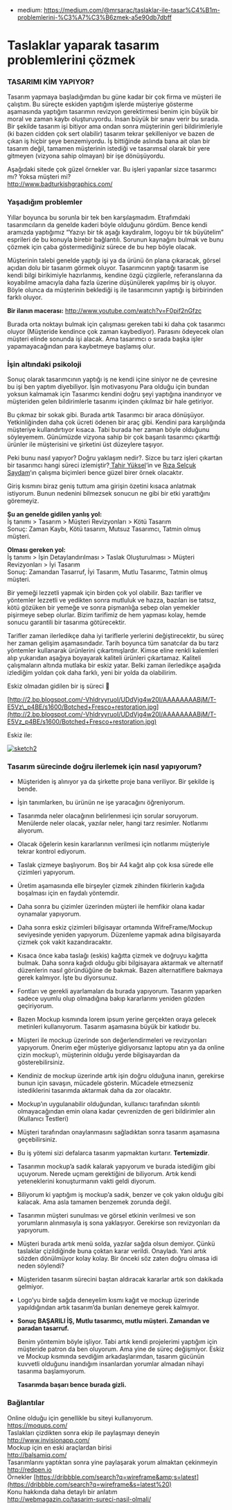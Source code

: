 - medium: https://medium.com/@mrsarac/taslaklar-ile-tasar%C4%B1m-problemlerini-%C3%A7%C3%B6zmek-a5e90db7dbff
# Taslaklar yaparak tasarım problemlerini çözmek
### **TASARIMI KİM YAPIYOR?**

Tasarım yapmaya başladığımdan bu güne kadar bir çok firma ve müşteri ile çalıştım. Bu süreçte eskiden yaptığım işlerde müşteriye gösterme aşamasında yaptığım tasarımın revizyon gerektirmesi benim için büyük bir moral ve zaman kaybı oluşturuyordu. İnsan büyük bir sınav verir bu sırada. Bir şekilde tasarım işi bitiyor ama ondan sonra müşterinin geri bildirimleriyle (ki bazen cidden çok sert olabilir) tasarım tekrar şekilleniyor ve bazen de çıkan iş hiçbir şeye benzemiyordu. İş bittiğinde aslında bana ait olan bir tasarım değil, tamamen müşterinin istediği ve tasarımsal olarak bir yere gitmeyen (vizyona sahip olmayan) bir işe dönüşüyordu.

Aşağıdaki sitede çok güzel örnekler var. Bu işleri yapanlar sizce tasarımcı mı? Yoksa müşteri mi?  
<http://www.badturkishgraphics.com/>
### **Yaşadığım problemler**

Yıllar boyunca bu sorunla bir tek ben karşılaşmadım. Etrafımdaki tasarımcıların da genelde kaderi böyle olduğunu gördüm. Bence kendi aramızda yaptığımız “Yazıyı bir tık aşağı kaydıralım, logoyu bir tık büyütelim” esprileri de bu konuyla birebir bağlantılı. Sorunun kaynağını bulmak ve bunu çözmek için çaba göstermediğiniz sürece de bu hep böyle olacak.

Müşterinin talebi genelde yaptığı işi ya da ürünü ön plana çıkaracak, görsel açıdan dolu bir tasarım görmek oluyor. Tasarımcının yaptığı tasarım ise kendi bilgi birikimiyle hazırlanmış, kendine özgü çizgilerle, referanslarına da koyabilme amacıyla daha fazla üzerine düşünülerek yapılmış bir iş oluyor. Böyle olunca da müşterinin beklediği iş ile tasarımcının yaptığı iş birbirinden farklı oluyor.

**Bir ilanın macerası:** <http://www.youtube.com/watch?v=F0pif2nGfzc>

Burada orta noktayı bulmak için çalışması gereken tabi ki daha çok tasarımcı oluyor (Müşteride kendince çok zaman kaybediyor). Parasını ödeyecek olan müşteri elinde sonunda işi alacak. Ama tasarımcı o sırada başka işler yapamayacağından para kaybetmeye başlamış olur.
### **İşin altındaki psikoloji**

Sonuç olarak tasarımcının yaptığı iş ne kendi içine siniyor ne de çevresine bu işi ben yaptım diyebiliyor. İşin motivasyonu Para olduğu için bundan yoksun kalmamak için Tasarımcı kendini doğru şeyi yaptığına inandırıyor ve müşteriden gelen bildirimlerle tasarımı içinden çıkılmaz bir hale getiriyor.

Bu çıkmaz bir sokak gibi. Burada artık Tasarımcı bir araca dönüşüyor. Yetkinliğinden daha çok ücreti ödenen bir araç gibi. Kendini para karşılığında müşteriye kullandırtıyor kısaca. Tabi burada her zaman böyle olduğunu söyleyemem. Günümüzde vizyona sahip bir çok başarılı tasarımcı çıkarttığı ürünler ile müşterisini ve şirketini üst düzeylere taşıyor.

Peki bunu nasıl yapıyor? Doğru yaklaşım nedir?. Sizce bu tarz işleri çıkartan bir tasarımcı hangi süreci izlemiştir?[ Tahir Yüksel](http://www.tahiryuksel.com)‘in ve [Rıza Selçuk Saydam](http://www.rss-ems.com/)‘ın çalışma biçimleri bence güzel birer örnek olacaktır.

Giriş kısmını biraz geniş tuttum ama girişin özetini kısaca anlatmak istiyorum. Bunun nedenini bilmezsek sonucun ne gibi bir etki yarattığını göremeyiz.

**Şu an genelde gidilen yanlış yol:**  
İş tanımı &gt; Tasarım &gt; Müşteri Revizyonları &gt; Kötü Tasarım  
Sonuç: Zaman Kaybı, Kötü tasarım, Mutsuz Tasarımcı, Tatmin olmuş müşteri.

**Olması gereken yol:**  
İş tanımı &gt; İşin Detaylandırılması &gt; Taslak Oluşturulması &gt; Müşteri Revizyonları &gt; İyi Tasarım  
Sonuç: Zamandan Tasarruf, İyi Tasarım, Mutlu Tasarımc, Tatmin olmuş müşteri.

Bir yemeği lezzetli yapmak için birden çok yol olabilir. Bazı tarifler ve yöntemler lezzetli ve yedikten sonra mutluluk ve hazza, bazıları ise tatsız, kötü gözüken bir yemeğe ve sonra pişmanlığa sebep olan yemekler pişirmeye sebep olurlar. Bizim tarifimiz de hem yapması kolay, hemde sonucu garantili bir tasarıma götürecektir.

Tarifler zaman ilerledikçe daha iyi tariflerle yerlerini değiştirecektir, bu süreç her zaman gelişim aşamasındadır. Tarih boyunca tüm sanatcılar da bu tarz yöntemler kullanarak ürünlerini çıkartmışlardır. Kimse eline renkli kalemleri alıp yukarıdan aşağıya boyayarak kaliteli ürünleri çıkartamaz. Kaliteli çalışmaların altında mutlaka bir eskiz yatar. Belki zaman ilerledikçe aşağıda izlediğim yoldan çok daha farklı, yeni bir yolda da olabilirim.

Eskiz olmadan gidilen bir iş süreci 🙂

[http://2.bp.blogspot.com/-VhldryyruoI/UDdVjg4w20I/AAAAAAAABjM/T-E5Vz\_p4BE/s1600/Botched+Fresco+restoration.jpg](http://2.bp.blogspot.com/-VhldryyruoI/UDdVjg4w20I/AAAAAAAABjM/T-E5Vz_p4BE/s1600/Botched+Fresco+restoration.jpg)

Eskiz ile:

[![sketch2](/sketch2-300x200.png)](/sketch2.png)
### **Tasarım sürecinde doğru ilerlemek için nasıl yapıyorum?**
- Müşteriden iş alınıyor ya da şirkette proje bana veriliyor. Bir şekilde iş bende.
- İşin tanımlarken, bu ürünün ne işe yaracağını öğreniyorum.
- Tasarımda neler olacağının belirlenmesi için sorular soruyorum. Menülerde neler olacak, yazılar neler, hangi tarz resimler. Notlarımı alıyorum.
- Olacak öğelerin kesin kararlarının verilmesi için notlarımı müşteriyle tekrar kontrol ediyorum.
- Taslak çizmeye başlıyorum. Boş bir A4 kağıt alıp çok kısa sürede elle çizimleri yapıyorum.
- Üretim aşamasında elle birşeyler çizmek zihinden fikirlerin kağıda boşalması için en faydalı yöntemdir.
- Daha sonra bu çizimler üzerinden müşteri ile hemfikir olana kadar oynamalar yapıyorum.
- Daha sonra eskiz çizimleri bilgisayar ortamında WifreFrame/Mockup seviyesinde yeniden yapıyorum. Düzenleme yapmak adına bilgisayarda çizmek çok vakit kazandıracaktır.
- Kısaca önce kaba taslağı (eskis) kağıtta çizmek ve doğruyu kağıtta bulmak. Daha sonra kağıdı olduğu gibi bilgisayara aktarmak ve alternatif düzenlerin nasıl göründüğüne de bakmak. Bazen alternatiflere bakmaya gerek kalmıyor. İşte bu diyorsunuz.
- Fontları ve gerekli ayarlamaları da burada yapıyorum. Tasarım yaparken sadece uyumlu olup olmadığına bakıp kararlarımı yeniden gözden geçiriyorum.
- Bazen Mockup kısmında lorem ipsum yerine gerçekten oraya gelecek metinleri kullanıyorum. Tasarım aşamasına büyük bir katkıdır bu.
- Müşteri ile mockup üzerinde son değerlendirmeleri ve revizyonları yapıyorum. Önerim eğer müşteriye gidiyorsanız laptopu atın ya da online çizin mockup’ı, müşterinin olduğu yerde bilgisayardan da gösterebilirsiniz.
- Kendiniz de mockup üzerinde artık işin doğru olduğuna inanın, gerekirse bunun için savaşın, mücadele gösterin. Mücadele etmezseniz istediklerini tasarımda aktarmak daha da zor olacaktır.
- Mockup’ın uygulanabilir olduğundan, kullanıcı tarafından sıkıntılı olmayacağından emin olana kadar çevrenizden de geri bildirimler alın (Kullanıcı Testleri)
- Müşteri tarafından onaylanmasını sağladıktan sonra tasarım aşamasına geçebilirsiniz.
- Bu iş yötemi sizi defalarca tasarım yapmaktan kurtarır. **Tertemizdir**.
- Tasarımın mockup’a sadık kalarak yapıyorum ve burada istediğim gibi uçuyorum. Nerede uçmam gerektiğini de biliyorum. Artık kendi yeteneklerini konuşturmanın vakti geldi diyorum.
- Biliyorum ki yaptığım iş mockup’a sadık, benzer ve çok yakın olduğu gibi kalacak. Ama asla tamamen benzemek zorunda değil.
- Tasarımın müşteri sunulması ve görsel etkinin verilmesi ve son yorumların alınmasıyla iş sona yaklaşıyor. Gerekirse son revizyonları da yapıyorum.
- Müşteri burada artık menü solda, yazılar sağda olsun demiyor. Çünkü taslaklar çizildiğinde buna çoktan karar verildi. Onayladı. Yani artık sözden dönülmüyor kolay kolay. Bir önceki söz zaten doğru olmasa idi neden söylendi?
- Müşteriden tasarım sürecini baştan aldıracak kararlar artık son dakikada gelmiyor.
- Logo’yu birde sağda deneyelim kısmı kağıt ve mockup üzerinde yapıldığından artık tasarım’da bunları denemeye gerek kalmıyor.
- **Sonuç BAŞARILI İŞ, Mutlu tasarımcı, mutlu müşteri. Zamandan ve paradan tasarruf.**
  
  Benim yöntemim böyle işliyor. Tabi artık kendi projelerimi yaptığım için müşteride patron da ben oluyorum. Ama yine de süreç değişmiyor. Eskiz ve Mockup kısmında sevdiğim arkadaşlarımdan, tasarım gücünün kuvvetli olduğunu inandığım insanlardan yorumlar almadan nihayi tasarıma başlamıyorum.
  
  **Tasarımda başarı bence burada gizli.**
### Bağlantılar

Online olduğu için genellikle bu siteyi kullanıyorum.  
<https://moqups.com/>  
Taslakları çizdikten sonra ekip ile paylaşmayı deneyin  
<http://www.invisionapp.com/>  
Mockup için en eski araçlardan birisi  
<http://balsamiq.com/>  
Tasarımlarını yaptıktan sonra yine paylaşarak yorum almaktan çekinmeyin  
<http://redpen.io>  
Örnekler [https://dribbble.com/search?q=wireframe&amp;s=latest](https://dribbble.com/search?q=wireframe&s=latest%20)  
Konu hakkında daha detaylı bir anlatım  
<http://webmagazin.co/tasarim-sureci-nasil-olmali/>